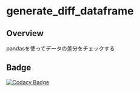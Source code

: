 # generate_diff_dataframe

## Overview

pandasを使ってデータの差分をチェックする

## Badge
[![Codacy Badge](https://app.codacy.com/project/badge/Grade/790204171d3d4bb2b75fe87262b1f783)](https://app.codacy.com/gh/ishi720/generate_diff_dataframe/dashboard?utm_source=gh&utm_medium=referral&utm_content=&utm_campaign=Badge_grade)
